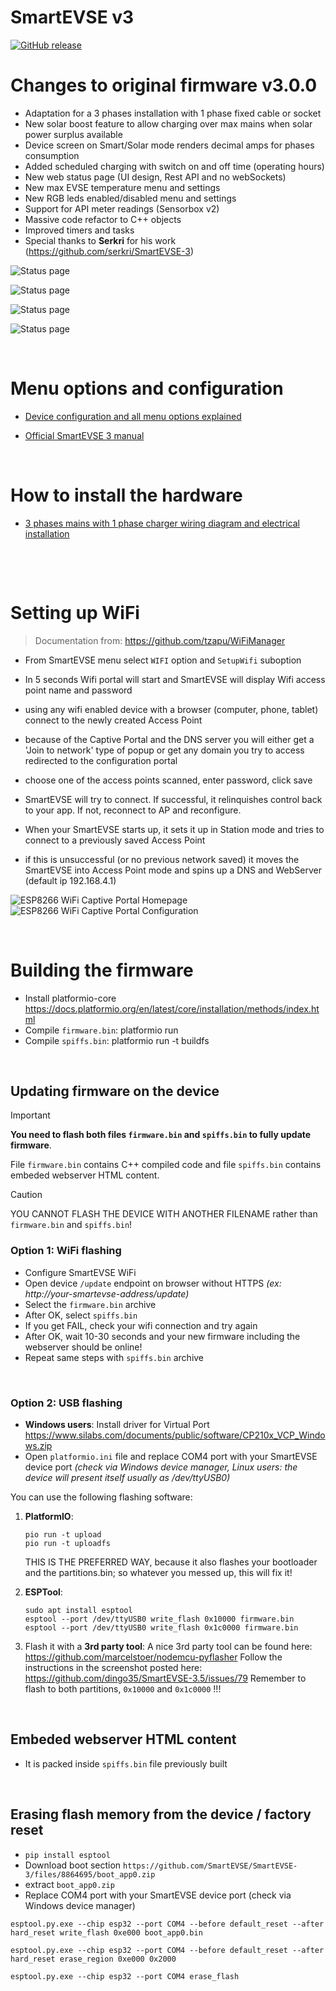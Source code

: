 SmartEVSE v3
=========
[![GitHub release](https://img.shields.io/github/release/thebatundertaken/SmartEVSE-3.svg)](https://github.com/thebatundertaken/SmartEVSE-3/releases)

# Changes to original firmware v3.0.0
- Adaptation for a 3 phases installation with 1 phase fixed cable or socket
- New solar boost feature to allow charging over max mains when solar power surplus available
- Device screen on Smart/Solar mode renders decimal amps for phases consumption
- Added scheduled charging with switch on and off time (operating hours)
- New web status page (UI design, Rest API and no webSockets)
- New max EVSE temperature menu and settings
- New RGB leds enabled/disabled menu and settings
- Support for API meter readings (Sensorbox v2)
- Massive code refactor to C++ objects
- Improved timers and tasks
- Special thanks to **Serkri** for his work (https://github.com/serkri/SmartEVSE-3)

![Status page](./pictures/statuspage.jpg)

![Status page](./pictures/statuspage-mobile.jpg)

![Status page](./pictures/power-monitor.jpg)

![Status page](./pictures/device.jpg)

$~$
# Menu options and configuration

- [Device configuration and all menu options explained](docs/configuration.md)<br>

- [Official SmartEVSE 3 manual](manual/SmartEVSEv3_install_v3.0.pdf)<br>

$~$
# How to install the hardware

- [3 phases mains with 1 phase charger wiring diagram and electrical installation](docs/installation.md)


<br>

$~$
# Setting up WiFi

> Documentation from: https://github.com/tzapu/WiFiManager

- From SmartEVSE menu select `WIFI` option and `SetupWifi` suboption
- In 5 seconds Wifi portal will start and SmartEVSE will display Wifi access point name and password
- using any wifi enabled device with a browser (computer, phone, tablet) connect to the newly created Access Point
- because of the Captive Portal and the DNS server you will either get a 'Join to network' type of popup or get any domain you try to access redirected to the configuration portal
- choose one of the access points scanned, enter password, click save
- SmartEVSE will try to connect. If successful, it relinquishes control back to your app. If not, reconnect to AP and reconfigure.

- When your SmartEVSE starts up, it sets it up in Station mode and tries to connect to a previously saved Access Point
- if this is unsuccessful (or no previous network saved) it moves the SmartEVSE into Access Point mode and spins up a DNS and WebServer (default ip 192.168.4.1)

![ESP8266 WiFi Captive Portal Homepage](http://i.imgur.com/YPvW9eql.png) ![ESP8266 WiFi Captive Portal Configuration](http://i.imgur.com/oicWJ4gl.png)


$~$
# Building the firmware
* Install platformio-core https://docs.platformio.org/en/latest/core/installation/methods/index.html
* Compile `firmware.bin`: platformio run
* Compile `spiffs.bin`: platformio run -t buildfs

$~$
## Updating firmware on the device
> [!IMPORTANT]
> **You need to flash both files `firmware.bin` and `spiffs.bin` to fully update firmware**.

File `firmware.bin` contains C++ compiled code and file `spiffs.bin` contains embeded webserver HTML content.

> [!CAUTION]
> YOU CANNOT FLASH THE DEVICE WITH ANOTHER FILENAME rather than `firmware.bin` and `spiffs.bin`!


### Option 1: WiFi flashing
* Configure SmartEVSE WiFi
* Open device `/update` endpoint on browser without HTTPS *(ex: http://your-smartevse-address/update)*
* Select the `firmware.bin` archive
* After OK, select `spiffs.bin`
* If you get FAIL, check your wifi connection and try again
* After OK, wait 10-30 seconds and your new firmware including the webserver should be online!
* Repeat same steps with `spiffs.bin` archive


$~$
### Option 2: USB flashing
* **Windows users**: Install driver for Virtual Port https://www.silabs.com/documents/public/software/CP210x_VCP_Windows.zip
* Open `platformio.ini` file and replace COM4 port with your SmartEVSE device port *(check via Windows device manager, Linux users: the device will present itself usually as /dev/ttyUSB0)*

You can use the following flashing software:

  1. **PlatformIO**:
     ```
     pio run -t upload
     pio run -t uploadfs
     ```

     THIS IS THE PREFERRED WAY, because it also flashes your bootloader and the partitions.bin; so whatever you messed up, this will fix it!

  2. **ESPTool**:
     ```
     sudo apt install esptool
     esptool --port /dev/ttyUSB0 write_flash 0x10000 firmware.bin
     esptool --port /dev/ttyUSB0 write_flash 0x1c0000 firmware.bin 
     ```
  3. Flash it with a **3rd party tool**:
     A nice 3rd party tool can be found here: https://github.com/marcelstoer/nodemcu-pyflasher
     Follow the instructions in the screenshot posted here: https://github.com/dingo35/SmartEVSE-3.5/issues/79
     Remember to flash to both partitions, `0x10000` and `0x1c0000` !!!

$~$
## Embeded webserver HTML content
* It is packed inside `spiffs.bin` file previously built 


$~$
## Erasing flash memory from the device / factory reset
* `pip install esptool`
* Download boot section `https://github.com/SmartEVSE/SmartEVSE-3/files/8864695/boot_app0.zip`
* extract `boot_app0.zip`
* Replace COM4 port with your SmartEVSE device port (check via Windows device manager)


```
esptool.py.exe --chip esp32 --port COM4 --before default_reset --after hard_reset write_flash 0xe000 boot_app0.bin
```
```
esptool.py.exe --chip esp32 --port COM4 --before default_reset --after hard_reset erase_region 0xe000 0x2000
```
```
esptool.py.exe --chip esp32 --port COM4 erase_flash
```
